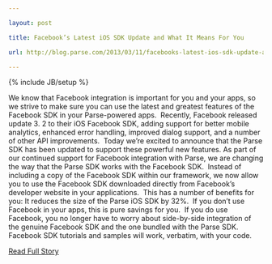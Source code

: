 ---
layout: post
title: Facebook’s Latest iOS SDK Update and What It Means For You
url: http://blog.parse.com/2013/03/11/facebooks-latest-ios-sdk-update-and-what-it-means-for-you/
---
{% include JB/setup %}
<p>  We know that Facebook integration is important for you and your apps, so we strive to make sure you can use the latest and greatest features of the Facebook SDK in your Parse-powered apps.   Recently, Facebook released update 3.  2 to their iOS Facebook SDK, adding support for better mobile analytics, enhanced error handling, improved dialog support, and a number of other API improvements.   Today we’re excited to announce that the Parse SDK has been updated to support these powerful new features.  As part of our continued support for Facebook integration with Parse, we are changing the way that the Parse SDK works with the Facebook SDK.   Instead of including a copy of the Facebook SDK within our framework, we now allow you to use the Facebook SDK downloaded directly from Facebook’s developer website in your applications.   This has a number of benefits for you:
 It reduces the size of the Parse iOS SDK by 32%.   If you don’t use Facebook in your apps, this is pure savings for you.   If you do use Facebook, you no longer have to worry about side-by-side integration of the genuine Facebook SDK and the one bundled with the Parse SDK.  Facebook SDK tutorials and samples will work, verbatim, with your code.<br />
<p><a href="http://blog.parse.com/2013/03/11/facebooks-latest-ios-sdk-update-and-what-it-means-for-you/">Read Full Story</a></p>

